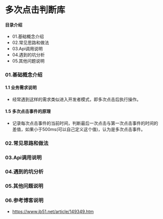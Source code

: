 # 多次点击判断库
#### 目录介绍
- 01.基础概念介绍
- 02.常见思路和做法
- 03.Api调用说明
- 04.遇到的坑分析
- 05.其他问题说明



### 01.基础概念介绍
#### 1.1 业务需求说明
- 经常遇到这样的需求类似进入开发者模式，即多次点击后执行操作。


#### 1.5 多次点击事件的原理
- 记录每次点击事件的当前时间，判断最后一次点击与第一次点击事件的时间的差值，如果小于500ms(可以自己定义这个值)，认为是多次点击事件。



### 02.常见思路和做法



### 03.Api调用说明




### 04.遇到的坑分析




### 05.其他问题说明



### 06.参考博客说明
- https://www.jb51.net/article/149349.htm









